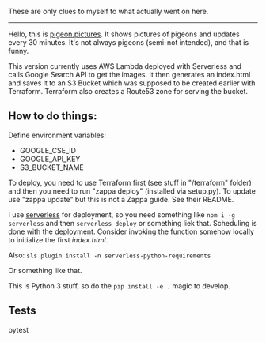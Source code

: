 These are only clues to myself to what actually went on here.

---

Hello, this is [pigeon.pictures][pp]. It shows pictures of pigeons and updates
every 30 minutes. It's not always pigeons (semi-not intended), and that is funny.

This version currently uses AWS Lambda deployed with Serverless and calls Google
Search API to get the images. It then generates an index.html and saves it to
an S3 Bucket which was supposed to be created earlier with Terraform. Terraform
also creates a Route53 zone for serving the bucket.

How to do things:
-----------------

Define environment variables:

 - GOOGLE_CSE_ID
 - GOOGLE_API_KEY
 - S3_BUCKET_NAME

To deploy, you need to use Terraform first (see stuff in "/terraform" folder)
and then you need to run "zappa deploy" (installed via setup.py). To update use "zappa update" but this is not a Zappa guide. See their README.

[pp]: http://pigeon.pictures


I use [serverless][lambda] for deployment, so you need something like `npm i -g serverless`
and then `serverless deploy` or something liek that. Scheduling is done with the deployment.
Consider invoking the function somehow locally to initialize the first _index.html_.

Also: `sls plugin install -n serverless-python-requirements`

Or something like that.

This is Python 3 stuff, so do the `pip install -e .` magic to develop.

[lambda]: https://serverless.com


Tests
-----

pytest